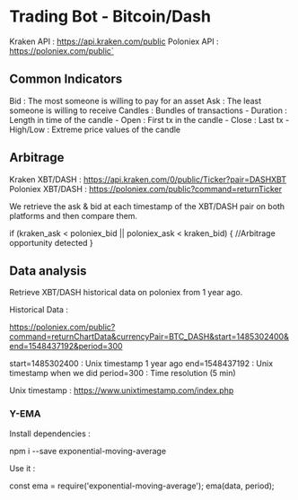 # Trading Bot - Bitcoin/Dash

Kraken API   : https://api.kraken.com/public
Poloniex API : https://poloniex.com/public`

## Common Indicators

Bid : The most someone is willing to pay for an asset
Ask : The least someone is willing to receive
Candles : Bundles of transactions
    - Duration : Length in time of the candle
    - Open     : First tx in the candle
    - Close    : Last tx
    - High/Low : Extreme price values of the candle

## Arbitrage

Kraken XBT/DASH   : https://api.kraken.com/0/public/Ticker?pair=DASHXBT
Poloniex XBT/DASH : https://poloniex.com/public?command=returnTicker

We retrieve the ask & bid at each timestamp of the XBT/DASH pair on both platforms
and then compare them.

if (kraken_ask < poloniex_bid || poloniex_ask < kraken_bid) {
    //Arbitrage opportunity detected
}

## Data analysis

Retrieve XBT/DASH historical data on poloniex from 1 year ago.

Historical Data :

https://poloniex.com/public?command=returnChartData&currencyPair=BTC_DASH&start=1485302400&end=1548437192&period=300

start=1485302400 : Unix timestamp 1 year ago
end=1548437192   : Unix timestamp when we did
period=300       : Time resolution (5 min)

Unix timestamp : https://www.unixtimestamp.com/index.php

### Y-EMA

Install dependencies :

npm i --save exponential-moving-average

Use it :

const ema = require('exponential-moving-average');
ema(data, period);